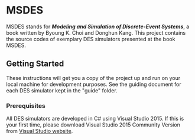 # MSDES
MSDES stands for **_Modeling and Simulation of Discrete-Event Systems_**, a book written by Byoung K. Choi and Donghun Kang.
This project contains the source codes of exemplary DES simulators presented at the book MSDES.

## Getting Started
These instructions will get you a copy of the project up and run on your local machine for development purposes. 
See the guiding document for each DES simulator kept in the "guide" folder. 

### Prerequisites
All DES simulators are developed in C# using Visual Studio 2015. 
If this is your first time, please download Visual Studio 2015 Community Version from [Visual Studio website](https://www.visualstudio.com/products/visual-studio-community-vs.aspx).

